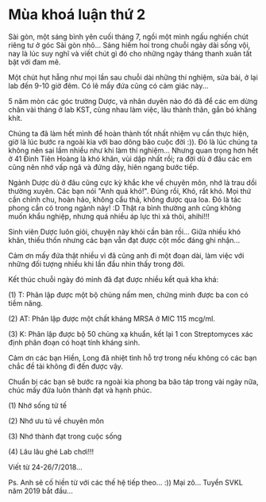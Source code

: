 # Mùa khoá luận thứ 2

Sài gòn, một sáng bình yên cuối tháng 7, ngồi một mình ngấu nghiến chút riêng tư ở góc Sài gòn nhỏ... Sáng hiếm hoi trong chuỗi ngày dài sống vội, nay là lúc suy nghĩ và viết chút gì đó cho những ngày tháng thanh xuân tất bật với đam mê.  


Một chút hụt hẫng như mọi lần sau chuỗi dài những thí nghiệm, sửa bài, ở lại lab đến 9-10 giờ đêm. Có lẽ mấy đứa cũng có cảm giác này...  


5 năm mòn các góc trường Dược, và nhân duyên nào đó đã để các em dừng chân vài tháng ở lab KST, cùng nhau làm việc, lâu thành thân, gắn bó khăng khít.  


Chúng ta đã làm hết mình để hoàn thành tốt nhất nhiệm vụ cần thực hiện, giờ là lúc bước ra ngoài kia với bao dông bão cuộc đời :\)\). Đó là lúc chúng ta không nên sai lầm nhiều như khi làm thí nghiệm... Nhưng quan trọng hơn hết ở 41 Đinh Tiên Hoàng là khó khăn, vùi dập nhất rồi; ra đời dù ở đâu các em cũng nên nhớ vấp ngã và đứng dậy, hiên ngang bước tiếp.

  
 Ngành Dược dù ở đâu cũng cực kỳ khắc khe về chuyên môn, nhớ là trau dồi thường xuyên. Các bạn nói "Anh quá khó!". Đúng rồi, Khó, rất khó. Mọi thứ cần chỉnh chu, hoàn hảo, không cẩu thả, không được qua loa. Đó là tác phong cần có trong ngành này! :D Thật ra bình thường anh cũng không muốn khẩu nghiệp, nhưng quá nhiều áp lực thì xả thôi, ahihi!!!

  
 Sinh viên Dược luôn giỏi, chuyện này khỏi cần bàn rồi... Giữa nhiều khó khăn, thiếu thốn nhưng các bạn vẫn đạt được cột mốc đáng ghi nhận...

  
 Cảm ơn mấy đứa thật nhiều vì đã cũng anh đi một đoạn dài, làm việc với những đối tượng nhiều khi lần đầu nhìn thấy trong đời.

  
 Kết thúc chuỗi ngày đó mình đã đạt được nhiều kết quả kha khá:

  
 \(1\) T: Phân lập được một bộ chủng nấm men, chứng minh được ba con có tiềm năng.

\(2\) AT: Phân lập được một chất kháng MRSA ở MIC 115 mcg/ml.

\(3\) K: Phân lập được bộ 50 chủng xạ khuẩn, kết lại 1 con Streptomyces xác định phân đoạn có hoạt tính kháng sinh. 

 Cảm ơn các bạn Hiền, Long đã nhiệt tình hỗ trợ trong nếu không có các bạn chắc đề tài không đi đến được vậy.

  
 Chuẩn bị các bạn sẽ bước ra ngoài kia phong ba bão táp trong vài ngày nữa, chúc mấy đứa luôn thành đạt và hạnh phúc.

  
 \(1\) Nhớ sống tử tế

\(2\) Nhớ ưu tú về chuyên môn

\(3\) Nhớ thành đạt trong cuộc sống

\(4\) Lâu lâu ghé Lab chơi!!!

  
 Viết từ 24-26/7/2018...

Ps. Anh sẽ cố hiền từ với các thế hệ tiếp theo... :\)\) Mại zô... Tuyển SVKL năm 2019 bắt đầu...

